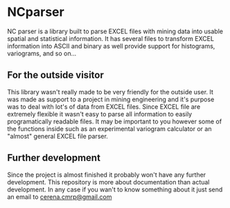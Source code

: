 # NCparser
NC parser is a library built to parse EXCEL files with mining data into usable spatial and statistical information. It has several files to transform EXCEL information into ASCII and binary as well provide support for histograms, variograms, and so on...

## For the outside visitor
This library wasn't really made to be very friendly for the outside user. It was made as support to a project in mining engineering and it's purpose was to deal with lot's of data from EXCEL files. Since EXCEL file are extremely flexible it wasn't easy to parse all information to easily programatically readable files. It may be important to you however some of the functions inside such as an experimental variogram calculator or an "almost" general EXCEL file parser.

## Further development
Since the project is almost finished it probably won't have any further development. This repository is more about documentation than actual development. In any case if you wan't to know something about it just send an email to cerena.cmrp@gmail.com
